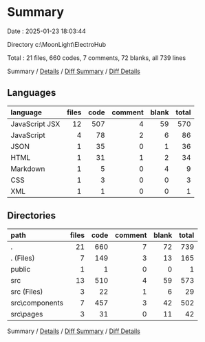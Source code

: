 # Summary

Date : 2025-01-23 18:03:44

Directory c:\\MoonLight\\ElectroHub

Total : 21 files,  660 codes, 7 comments, 72 blanks, all 739 lines

Summary / [Details](details.md) / [Diff Summary](diff.md) / [Diff Details](diff-details.md)

## Languages
| language | files | code | comment | blank | total |
| :--- | ---: | ---: | ---: | ---: | ---: |
| JavaScript JSX | 12 | 507 | 4 | 59 | 570 |
| JavaScript | 4 | 78 | 2 | 6 | 86 |
| JSON | 1 | 35 | 0 | 1 | 36 |
| HTML | 1 | 31 | 1 | 2 | 34 |
| Markdown | 1 | 5 | 0 | 4 | 9 |
| CSS | 1 | 3 | 0 | 0 | 3 |
| XML | 1 | 1 | 0 | 0 | 1 |

## Directories
| path | files | code | comment | blank | total |
| :--- | ---: | ---: | ---: | ---: | ---: |
| . | 21 | 660 | 7 | 72 | 739 |
| . (Files) | 7 | 149 | 3 | 13 | 165 |
| public | 1 | 1 | 0 | 0 | 1 |
| src | 13 | 510 | 4 | 59 | 573 |
| src (Files) | 3 | 22 | 1 | 6 | 29 |
| src\\components | 7 | 457 | 3 | 42 | 502 |
| src\\pages | 3 | 31 | 0 | 11 | 42 |

Summary / [Details](details.md) / [Diff Summary](diff.md) / [Diff Details](diff-details.md)